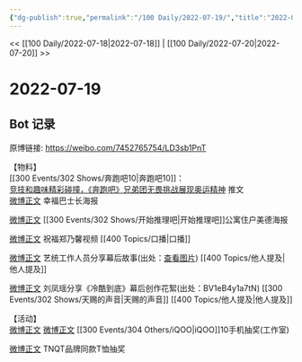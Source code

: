 ```yaml
---
{"dg-publish":true,"permalink":"/100 Daily/2022-07-19/","title":"2022-07-19","created":"2022-12-06T16:28:51.000+08:00","updated":"2023-01-09T17:24:39.544+08:00"}
---
```



<< [[100 Daily/2022-07-18\|2022-07-18]] | [[100 Daily/2022-07-20\|2022-07-20]] >>

# 2022-07-19

## Bot 记录

原博链接: https://weibo.com/7452765754/LD3sb1PnT

【物料】  
[[300 Events/302 Shows/奔跑吧10\|奔跑吧10]]：  
[竞技和趣味精彩碰撞，《奔跑吧》兄弟团无畏挑战展现奥运精神](https://weibo.cn/sinaurl?u=https%3A%2F%2Fmp.weixin.qq.com%2Fs%2FB9AW6ty9Z5g2ENy0gbtwBw) 推文  
[微博正文](https://weibo.com/5242381821/LD151sbxC) 幸福巴士长海报

[微博正文](https://weibo.com/2162247381/LCYJ3kBB7) [[300 Events/302 Shows/开始推理吧\|开始推理吧]]公寓住户美德海报

[微博正文](https://m.weibo.cn/6475196840/4790759972930297) 祝福郑乃馨视频 [[400 Topics/口播\|口播]]

[微博正文](https://m.weibo.cn/7495641082/4792904738933519) 艺统工作人员分享幕后故事(出处：[查看图片](https://wx4.sinaimg.cn/large/6eb293b4gy1h4cmmb1r35j20qk1b9k83.jpg)) [[400 Topics/他人提及\|他人提及]]

[微博正文](https://weibo.com/2891278372/LD0cNkCGX) 刘凤瑶分享《冷酷到底》幕后创作花絮(出处：BV1eB4y1a7tN) [[300 Events/302 Shows/天赐的声音\|天赐的声音]] [[400 Topics/他人提及\|他人提及]]

【活动】  
[微博正文](https://weibo.com/7478855230/LCZly4j8d) [微博正文](https://weibo.com/6960161079/LCZoungPm) [[300 Events/304 Others/iQOO\|iQOO]]10手机抽奖(工作室)

[微博正文](https://m.weibo.cn/7435669538/4792900552755254) TNQT品牌同款T恤抽奖
